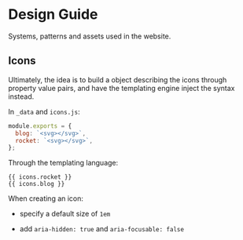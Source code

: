 # Design Guide

Systems, patterns and assets used in the website.

## Icons

Ultimately, the idea is to build a object describing the icons through property value pairs, and have the templating engine inject the syntax instead.

In `_data` and `icons.js`:

```js
module.exports = {
  blog: `<svg></svg>`,
  rocket: `<svg></svg>`,
};
```

Through the templating language:

```njk
{{ icons.rocket }}
{{ icons.blog }}
```

When creating an icon:

- specify a default size of `1em`

- add `aria-hidden: true` and `aria-focusable: false`
